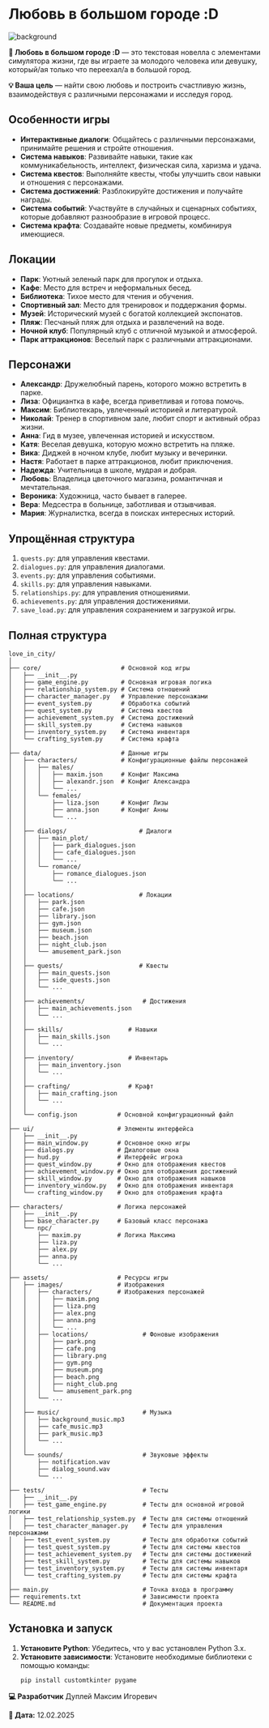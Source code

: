 # Любовь в большом городе :D

![background](img/background.jpg)

**📖 Любовь в большом городе :D** — это текстовая новелла с элементами симулятора жизни, где вы играете за молодого человека или девушку, который/ая только что переехал/а в большой город.

**💡 Ваша цель** — найти свою любовь и построить счастливую жизнь, взаимодействуя с различными персонажами и исследуя город.

## Особенности игры

- **Интерактивные диалоги**: Общайтесь с различными персонажами, принимайте решения и стройте отношения.
- **Система навыков**: Развивайте навыки, такие как коммуникабельность, интеллект, физическая сила, харизма и удача.
- **Система квестов**: Выполняйте квесты, чтобы улучшить свои навыки и отношения с персонажами.
- **Система достижений**: Разблокируйте достижения и получайте награды.
- **Система событий**: Участвуйте в случайных и сценарных событиях, которые добавляют разнообразие в игровой процесс.
- **Система крафта**: Создавайте новые предметы, комбинируя имеющиеся.

## Локации

- **Парк**: Уютный зеленый парк для прогулок и отдыха.
- **Кафе**: Место для встреч и неформальных бесед.
- **Библиотека**: Тихое место для чтения и обучения.
- **Спортивный зал**: Место для тренировок и поддержания формы.
- **Музей**: Исторический музей с богатой коллекцией экспонатов.
- **Пляж**: Песчаный пляж для отдыха и развлечений на воде.
- **Ночной клуб**: Популярный клуб с отличной музыкой и атмосферой.
- **Парк аттракционов**: Веселый парк с различными аттракционами.

## Персонажи

- **Алекcандр**: Дружелюбный парень, которого можно встретить в парке.
- **Лиза**: Официантка в кафе, всегда приветливая и готова помочь.
- **Максим**: Библиотекарь, увлеченный историей и литературой.
- **Николай**: Тренер в спортивном зале, любит спорт и активный образ жизни.
- **Анна**: Гид в музее, увлеченная историей и искусством.
- **Катя**: Веселая девушка, которую можно встретить на пляже.
- **Вика**: Диджей в ночном клубе, любит музыку и вечеринки.
- **Настя**: Работает в парке аттракционов, любит приключения.
- **Надежда**: Учительница в школе, мудрая и добрая.
- **Любовь**: Владелица цветочного магазина, романтичная и мечтательная.
- **Вероника**: Художница, часто бывает в галерее.
- **Вера**: Медсестра в больнице, заботливая и отзывчивая.
- **Мария**: Журналистка, всегда в поисках интересных историй.

## Упрощённая структура

1. `quests.py`: для управления квестами.
2. `dialogues.py`: для управления диалогами.
3. `events.py`: для управления событиями.
4. `skills.py`: для управления навыками.
5. `relationships.py`: для управления отношениями.
6. `achievements.py`: для управления достижениями.
7. `save_load.py`: для управления сохранением и загрузкой игры.

## Полная структура

```
love_in_city/
│
├── core/                      # Основной код игры
│   ├── __init__.py
│   ├── game_engine.py         # Основная игровая логика
│   ├── relationship_system.py # Система отношений
│   ├── character_manager.py   # Управление персонажами
│   ├── event_system.py        # Обработка событий
│   ├── quest_system.py        # Система квестов
│   ├── achievement_system.py  # Система достижений
│   ├── skill_system.py        # Система навыков
│   ├── inventory_system.py    # Система инвентаря
│   └── crafting_system.py     # Система крафта
│
├── data/                      # Данные игры
│   ├── characters/            # Конфигурационные файлы персонажей
│   │   ├── males/
│   │   │   ├── maxim.json     # Конфиг Максима
│   │   │   ├── alexandr.json  # Конфиг Александра
│   │   │   └── ...
│   │   └── females/
│   │       ├── liza.json      # Конфиг Лизы
│   │       ├── anna.json      # Конфиг Анны
│   │       └── ...
│   │
│   ├── dialogs/                    # Диалоги
│   │   ├── main_plot/
│   │   │   ├── park_dialogues.json
│   │   │   ├── cafe_dialogues.json
│   │   │   └── ...
│   │   └── romance/
│   │       ├── romance_dialogues.json
│   │       └── ...
│   │
│   ├── locations/                  # Локации
│   │   ├── park.json
│   │   ├── cafe.json
│   │   ├── library.json
│   │   ├── gym.json
│   │   ├── museum.json
│   │   ├── beach.json
│   │   ├── night_club.json
│   │   └── amusement_park.json
│   │
│   ├── quests/                     # Квесты
│   │   ├── main_quests.json
│   │   ├── side_quests.json
│   │   └── ...
│   │
│   ├── achievements/                # Достижения
│   │   ├── main_achievements.json
│   │   └── ...
│   │
│   ├── skills/                  # Навыки
│   │   ├── main_skills.json
│   │   └── ...
│   │
│   ├── inventory/               # Инвентарь
│   │   ├── main_inventory.json
│   │   └── ...
│   │
│   ├── crafting/                # Крафт
│   │   ├── main_crafting.json
│   │   └── ...
│   │
│   └── config.json           # Основной конфигурационный файл
│
├── ui/                       # Элементы интерфейса
│   ├── __init__.py
│   ├── main_window.py        # Основное окно игры
│   ├── dialogs.py            # Диалоговые окна
│   ├── hud.py                # Интерфейс игрока
│   ├── quest_window.py       # Окно для отображения квестов
│   ├── achievement_window.py # Окно для отображения достижений
│   ├── skill_window.py       # Окно для отображения навыков
│   ├── inventory_window.py   # Окно для отображения инвентаря
│   └── crafting_window.py    # Окно для отображения крафта
│
├── characters/               # Логика персонажей
│   ├── __init__.py
│   ├── base_character.py     # Базовый класс персонажа
│   └── npc/
│       ├── maxim.py          # Логика Максима
│       ├── liza.py
│       ├── alex.py
│       ├── anna.py
│       └── ...
│
├── assets/                   # Ресурсы игры
│   ├── images/               # Изображения
│   │   ├── characters/       # Изображения персонажей
│   │   │   ├── maxim.png
│   │   │   ├── liza.png
│   │   │   ├── alex.png
│   │   │   ├── anna.png
│   │   │   └── ...
│   │   ├── locations/               # Фоновые изображения
│   │   │   ├── park.png
│   │   │   ├── cafe.png
│   │   │   ├── library.png
│   │   │   ├── gym.png
│   │   │   ├── museum.png
│   │   │   ├── beach.png
│   │   │   ├── night_club.png
│   │   │   └── amusement_park.png
│   │   └── ...
│   │
│   ├── music/                       # Музыка
│   │   ├── background_music.mp3
│   │   ├── cafe_music.mp3
│   │   ├── park_music.mp3
│   │   └── ...
│   │
│   └── sounds/                      # Звуковые эффекты
│       ├── notification.wav
│       ├── dialog_sound.wav
│       └── ...
│
├── tests/                           # Тесты
│   ├── __init__.py
│   ├── test_game_engine.py          # Тесты для основной игровой логики
│   ├── test_relationship_system.py  # Тесты для системы отношений
│   ├── test_character_manager.py    # Тесты для управления персонажами
│   ├── test_event_system.py         # Тесты для обработки событий
│   ├── test_quest_system.py         # Тесты для системы квестов
│   ├── test_achievement_system.py   # Тесты для системы достижений
│   ├── test_skill_system.py         # Тесты для системы навыков
│   ├── test_inventory_system.py     # Тесты для системы инвентаря
│   └── test_crafting_system.py      # Тесты для системы крафта
│
├── main.py                          # Точка входа в программу
├── requirements.txt                 # Зависимости проекта
└── README.md                        # Документация проекта
```

## Установка и запуск

1. **Установите Python**: Убедитесь, что у вас установлен Python 3.x.
2. **Установите зависимости**: Установите необходимые библиотеки с помощью команды:
   ```bash
   pip install customtkinter pygame
   ```

**💻 Разработчик** Дуплей Максим Игоревич

**📅 Дата:** 12.02.2025
